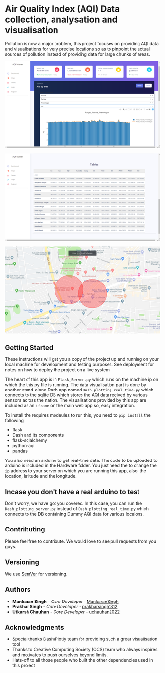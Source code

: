 # Air Quality Index (AQI) Data collection, analysation and visualisation

Pollution is now a major problem, this project focuses on providing AQI data and visualisations for very precise locations so as to pinpoint the actual sources of pollution instead of providing data for large chunks of areas.

![alt text](https://github.com/MankaranSingh/AQI-Management-System/blob/master/SS1.png)

![alt text](https://github.com/MankaranSingh/AQI-Management-System/blob/master/SS2.png)

![alt text](https://github.com/MankaranSingh/AQI-Management-System/blob/master/SS3.png)

## Getting Started

These instructions will get you a copy of the project up and running on your local machine for development and testing purposes. See deployment for notes on how to deploy the project on a live system.

The heart of this app is in ``Flask_Server.py`` which runs on the machine ip on which the this py file is running.
The data visualisation part is done by another stand-alone Dash app named ``Dash_plotting_real_time.py`` which connects to the sqlite DB which stores the AQI data recived by various sensors across the nation. The visualisations provided by this app are included as an ``iframe`` on the main web app so, easy integration.

To install the requires modeules to run this, you need to ``pip install`` the following

- flask
- Dash and its components
- flask-sqlalchemy
- python-aqi
- pandas

You also need an arduino to get real-time data. The code to be uploaded to arduino is included in the Hardware folder.
You just need the to change the ``ip`` address to your server on which you are running this app, also, the location, latitude and the longitude.

## Incase you don't have a real arduino to test 

Don't worry, we have got you covered. In this case, you can run the ``Dash_plotting_server.py`` instead of ``Dash_plotting_real_time.py`` which connects to the DB containing Dummy AQI data for various locaions.

## Contributing

Please feel free to contribute. We would love to see pull requests from you guys.


## Versioning

We use [SemVer](http://semver.org/) for versioning.

## Authors

* **Mankaran Singh** - *Core Developer* - [MankaranSingh](https://github.com/MankaranSingh)
* **Prakhar Singh** - *Core Developer* - [prakharsingh1312](https://github.com/prakharsingh1312)
* **Utkarsh Chauhan** - *Core Developer* - [uchauhan2022](https://github.com/uchauhan2022)

## Acknowledgments

* Special thanks Dash/Plotly team for providing such a great visualisation tool
* Thanks to Creative Computing Society (CCS) team who always inspires and motivates to push ourselves beyond limits.
* Hats-off to all those people who built the other dependencies used in this project  

